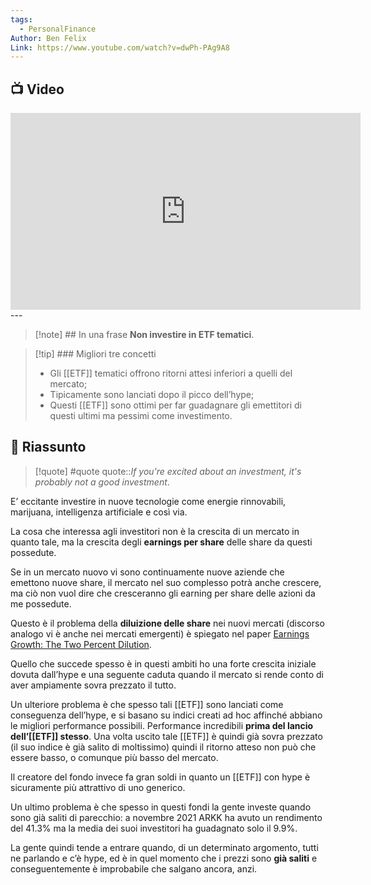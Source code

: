 ```yaml
---
tags:
  - PersonalFinance
Author: Ben Felix
Link: https://www.youtube.com/watch?v=dwPh-PAg9A8
---
```

## 📺 Video
<div class="iframe-container">
  <iframe width="560" height="315" src="https://www.youtube.com/embed/dwPh-PAg9A8" title="YouTube video player" frameborder="0" allow="accelerometer; autoplay; clipboard-write; encrypted-media; gyroscope; picture-in-picture" allowfullscreen></iframe>
</div>
---

> [!note] ## In una frase
> **Non investire in ETF tematici**.

> [!tip] ### Migliori tre concetti
> - Gli [[ETF]] tematici offrono ritorni attesi inferiori a quelli del mercato;
> - Tipicamente sono lanciati dopo il picco dell’hype;
> - Questi [[ETF]] sono ottimi per far guadagnare gli emettitori di questi ultimi ma pessimi come investimento.

## 📒 Riassunto
> [!quote] #quote
> quote::*If you're excited about an investment, it's probably not a good investment*.

E’ eccitante investire in nuove tecnologie come energie rinnovabili, marijuana, intelligenza artificiale e così via.

La cosa che interessa agli investitori non è la crescita di un mercato in quanto tale, ma la crescita degli **earnings per share** delle share da questi possedute.

Se in un mercato nuovo vi sono continuamente nuove aziende che emettono nuove share, il mercato nel suo complesso potrà anche crescere, ma ciò non vuol dire che cresceranno gli earning per share delle azioni da me possedute.

Questo è il problema della **diluizione delle share** nei nuovi mercati (discorso analogo vi è anche nei mercati emergenti) è spiegato nel paper [Earnings Growth: The Two Percent Dilution](https://www.researchaffiliates.com/documents/FAJ-2003-Two-Percent-Dilution.pdf).

Quello che succede spesso è in questi ambiti ho una forte crescita iniziale dovuta dall’hype e una seguente caduta quando il mercato si rende conto di aver ampiamente sovra prezzato il tutto.

Un ulteriore problema è che spesso tali [[ETF]] sono lanciati come conseguenza dell’hype, e si basano su indici creati ad hoc affinché abbiano le migliori performance possibili. Performance incredibili **prima del lancio dell’[[ETF]] stesso**. Una volta uscito tale [[ETF]] è quindi già sovra prezzato (il suo indice è già salito di moltissimo) quindi il ritorno atteso non può che essere basso, o comunque più basso del mercato.

Il creatore del fondo invece fa gran soldi in quanto un [[ETF]] con hype è sicuramente più attrattivo di uno generico.

Un ultimo problema è che spesso in questi fondi la gente investe quando sono già saliti di parecchio: a novembre 2021 ARKK ha avuto un rendimento del 41.3% ma la media dei suoi investitori ha guadagnato solo il 9.9%.

La gente quindi tende a entrare quando, di un determinato argomento, tutti ne parlando e c’è hype, ed è in quel momento che i prezzi sono **già saliti** e conseguentemente è improbabile che salgano ancora, anzi.